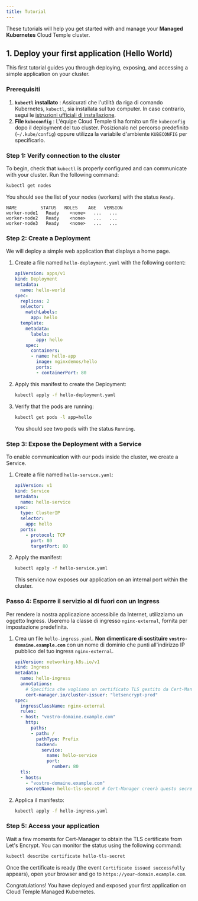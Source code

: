 ```yaml
---
title: Tutorial
---
```


These tutorials will help you get started with and manage your **Managed Kubernetes** Cloud Temple cluster.

## 1. Deploy your first application (Hello World)

This first tutorial guides you through deploying, exposing, and accessing a simple application on your cluster.

### Prerequisiti

1.  **`kubectl` installato** : Assicurati che l'utilità da riga di comando Kubernetes, `kubectl`, sia installata sul tuo computer. In caso contrario, segui le [istruzioni ufficiali di installazione](https://kubernetes.io/docs/tasks/tools/install-kubectl-linux/).
2.  **File `kubeconfig`** : L'équipe Cloud Temple ti ha fornito un file `kubeconfig` dopo il deployment del tuo cluster. Posizionalo nel percorso predefinito (`~/.kube/config`) oppure utilizza la variabile d'ambiente `KUBECONFIG` per specificarlo.

### Step 1: Verify connection to the cluster

To begin, check that `kubectl` is properly configured and can communicate with your cluster. Run the following command:

```bash
kubectl get nodes
```

You should see the list of your nodes (workers) with the status `Ready`.

```
NAME         STATUS   ROLES    AGE   VERSION
worker-node1   Ready    <none>   ...   ...
worker-node2   Ready    <none>   ...   ...
worker-node3   Ready    <none>   ...   ...
```

### Step 2: Create a Deployment

We will deploy a simple web application that displays a home page.

1.  Create a file named `hello-deployment.yaml` with the following content:

    ```yaml
    apiVersion: apps/v1
    kind: Deployment
    metadata:
      name: hello-world
    spec:
      replicas: 2
      selector:
        matchLabels:
          app: hello
      template:
        metadata:
          labels:
            app: hello
        spec:
          containers:
          - name: hello-app
            image: nginxdemos/hello
            ports:
            - containerPort: 80
    ```

2.  Apply this manifest to create the Deployment:

    ```bash
    kubectl apply -f hello-deployment.yaml
    ```

3.  Verify that the pods are running:

    ```bash
    kubectl get pods -l app=hello
    ```
    You should see two pods with the status `Running`.

### Step 3: Expose the Deployment with a Service

To enable communication with our pods inside the cluster, we create a Service.

1.  Create a file named `hello-service.yaml`:

    ```yaml
    apiVersion: v1
    kind: Service
    metadata:
      name: hello-service
    spec:
      type: ClusterIP
      selector:
        app: hello
      ports:
        - protocol: TCP
          port: 80
          targetPort: 80
    ```

2.  Apply the manifest:

    ```bash
    kubectl apply -f hello-service.yaml
    ```
    This service now exposes our application on an internal port within the cluster.

### Passo 4: Esporre il servizio al di fuori con un Ingress

Per rendere la nostra applicazione accessibile da Internet, utilizziamo un oggetto Ingress. Useremo la classe di ingresso `nginx-external`, fornita per impostazione predefinita.

1.  Crea un file `hello-ingress.yaml`. **Non dimenticare di sostituire `vostro-domaine.example.com`** con un nome di dominio che punti all'indirizzo IP pubblico del tuo ingress `nginx-external`.

    ```yaml
    apiVersion: networking.k8s.io/v1
    kind: Ingress
    metadata:
      name: hello-ingress
      annotations:
        # Specifica che vogliamo un certificato TLS gestito da Cert-Manager
        cert-manager.io/cluster-issuer: "letsencrypt-prod"
    spec:
      ingressClassName: nginx-external
      rules:
      - host: "vostro-domaine.example.com"
        http:
          paths:
          - path: /
            pathType: Prefix
            backend:
              service:
                name: hello-service
                port:
                  number: 80
      tls:
      - hosts:
        - "vostro-domaine.example.com"
        secretName: hello-tls-secret # Cert-Manager creerà questo secret con il certificato
    ```

2.  Applica il manifesto:

    ```bash
    kubectl apply -f hello-ingress.yaml
    ```

### Step 5: Access your application

Wait a few moments for Cert-Manager to obtain the TLS certificate from Let's Encrypt. You can monitor the status using the following command:

```bash
kubectl describe certificate hello-tls-secret
```

Once the certificate is ready (the event `Certificate issued successfully` appears), open your browser and go to `https://your-domain.example.com`.

Congratulations! You have deployed and exposed your first application on Cloud Temple Managed Kubernetes.